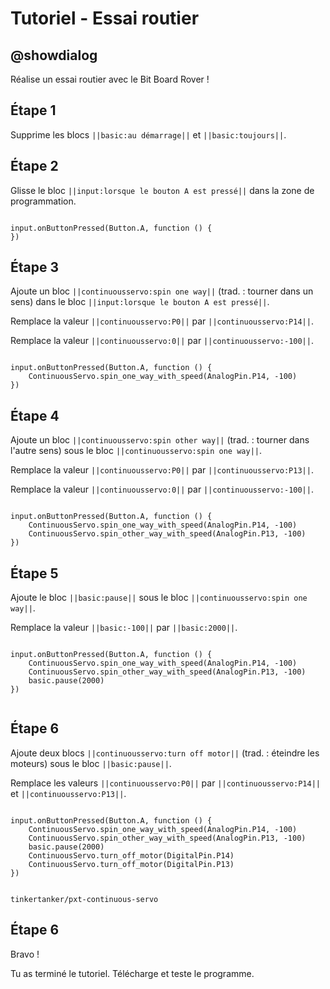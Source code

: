 # Tutoriel - Essai routier

## @showdialog

Réalise un essai routier avec le Bit Board Rover !

## Étape 1

Supprime les blocs ``||basic:au démarrage||`` et ``||basic:toujours||``.

## Étape 2

Glisse le bloc ``||input:lorsque le bouton A est pressé||`` dans la zone de programmation.

```blocks

input.onButtonPressed(Button.A, function () {
})

```

## Étape 3

Ajoute un bloc ``||continuousservo:spin one way||`` (trad. : tourner dans un sens) dans le bloc ``||input:lorsque le bouton A est pressé||``.

Remplace la valeur ``||continuousservo:P0||`` par ``||continuousservo:P14||``.

Remplace la valeur ``||continuousservo:0||`` par ``||continuousservo:-100||``.

```blocks

input.onButtonPressed(Button.A, function () {
    ContinuousServo.spin_one_way_with_speed(AnalogPin.P14, -100)
})

```

## Étape 4

Ajoute un bloc ``||continuousservo:spin other way||`` (trad. : tourner dans l'autre sens) sous le bloc ``||continuousservo:spin one way||``.

Remplace la valeur ``||continuousservo:P0||`` par ``||continuousservo:P13||``.

Remplace la valeur ``||continuousservo:0||`` par ``||continuousservo:-100||``.

```blocks

input.onButtonPressed(Button.A, function () {
    ContinuousServo.spin_one_way_with_speed(AnalogPin.P14, -100)
    ContinuousServo.spin_other_way_with_speed(AnalogPin.P13, -100)
})

```

## Étape 5

Ajoute le bloc ``||basic:pause||`` sous le bloc ``||continuousservo:spin one way||``.

Remplace la valeur ``||basic:-100||`` par ``||basic:2000||``.

```blocks

input.onButtonPressed(Button.A, function () {
    ContinuousServo.spin_one_way_with_speed(AnalogPin.P14, -100)
    ContinuousServo.spin_other_way_with_speed(AnalogPin.P13, -100)
    basic.pause(2000)
})


```

## Étape 6

Ajoute deux blocs ``||continuousservo:turn off motor||`` (trad. : éteindre les moteurs) sous le bloc ``||basic:pause||``.

Remplace les valeurs ``||continuousservo:P0||`` par ``||continuousservo:P14||`` et ``||continuousservo:P13||``.

```blocks

input.onButtonPressed(Button.A, function () {
    ContinuousServo.spin_one_way_with_speed(AnalogPin.P14, -100)
    ContinuousServo.spin_other_way_with_speed(AnalogPin.P13, -100)
    basic.pause(2000)
    ContinuousServo.turn_off_motor(DigitalPin.P14)
    ContinuousServo.turn_off_motor(DigitalPin.P13)
})

```

```package

tinkertanker/pxt-continuous-servo

```

## Étape 6

Bravo !

Tu as terminé le tutoriel. Télécharge et teste le programme.

